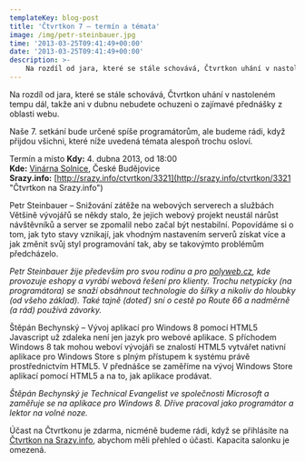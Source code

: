 ```yaml
---
templateKey: blog-post
title: 'Čtvrtkon 7 – termín a témata'
image: /img/petr-steinbauer.jpg
time: '2013-03-25T09:41:49+00:00'
date: '2013-03-25T09:41:49+00:00'
description: >-
    Na rozdíl od jara, které se stále schovává, Čtvrtkon uhání v nastoleném tempu dál, takže ani v dubnu nebudete ochuzeni o zajímavé přednášky z oblasti webu.Naše 7. setkání bude určené...
---
```

Na rozdíl od jara, které se stále schovává, Čtvrtkon uhání v nastoleném tempu dál, takže ani v dubnu nebudete ochuzeni o zajímavé přednášky z oblasti webu.

Naše 7. setkání bude určené spíše programátorům, ale budeme rádi, když přijdou všichni, které níže uvedená témata alespoň trochu osloví.

Termín a místo **Kdy:** 4. dubna 2013, od 18:00  
**Kde:** [Vinárna Solnice](http://www.vinarnasolnice.cz/ "Vinárna Solnice"), České Budějovice  
**Srazy.info:** [http://srazy.info/ctvrtkon/3321](http://srazy.info/ctvrtkon/3321 "Čtvrtkon na Srazy.info")

[](http://ctvrtkon.cz/wp-content/uploads/petr-steinbauer.jpg)Petr Steinbauer – Snižování zátěže na webových serverech a službách Většině vývojářů se někdy stalo, že jejich webový projekt neustál nárůst návštěvníků a server se zpomalil nebo začal být nestabilní. Popovídáme si o tom, jak tyto stavy vznikají, jak vhodným nastavením serverů získat více a jak změnit svůj styl programování tak, aby se takovýmto problémům předcházelo.

_Petr Steinbauer žije především pro svou rodinu a pro [polyweb.cz](http://polyweb.cz/), kde provozuje eshopy a vyrábí webová řešení pro klienty. Trochu netypicky (na programátora) se snaží obsáhnout technologie do šířky a nikoliv do hloubky (od všeho základ). Také tajně (doteď) sní o cestě po Route 66 a nadměrně (a rád) používá závorky._

[](http://ctvrtkon.cz/wp-content/uploads/stepan-bechynsky1.jpeg)Štěpán Bechynský – Vývoj aplikací pro Windows 8 pomocí HTML5 Javascript už zdaleka není jen jazyk pro webové aplikace. S příchodem Windows 8 tak mohou weboví vývojáři se znalostí HTML5 vytvářet nativní aplikace pro Windows Store s plným přístupem k systému právě prostřednictvím HTML5. V přednášce se zaměříme na vývoj Windows Store aplikací pomocí HTML5 a na to, jak aplikace prodávat.

_Štěpán Bechynský je Technical Evangelist ve společnosti Microsoft a zaměřuje se na aplikace pro Windows 8. Dříve pracoval jako programátor a lektor na volné noze._

Účast na Čtvrtkonu je zdarma, nicméně budeme rádi, když se přihlásíte na [Čtvrtkon na Srazy.info](http://srazy.info/ctvrtkon/3321 "Čtvrtkon na Srazy.info"), abychom měli přehled o účasti. Kapacita salonku je omezená.